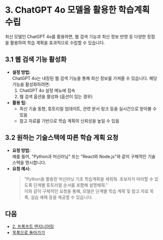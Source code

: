 # 3. ChatGPT 4o 모델을 활용한 학습계획 수립

최신 모델인 ChatGPT 4o를 활용하면, 웹 검색 기능과 최신 정보 반영 등 다양한 장점을 활용하여 학습 계획을 효과적으로 수립할 수 있습니다.

## 3.1 웹 검색 기능 활성화
- **설정 방법:**  
  ChatGPT 4o는 내장된 웹 검색 기능을 통해 최신 정보를 가져올 수 있습니다. 해당 기능을 활성화하려면:
  1. ChatGPT 4o 설정 메뉴에 접속  
  2. 웹 검색 옵션을 활성화 (옵션이 있는 경우)
- **활용 팁:**  
  - 최신 기술 동향, 튜토리얼 업데이트, 관련 문서 링크 등을 실시간으로 받아볼 수 있음  
  - 참고 자료를 기반으로 학습 계획의 신뢰성을 높일 수 있음

## 3.2 원하는 기술스택에 따른 학습 계획 요청
- **요청 방법:**  
  예를 들어, "Python과 머신러닝" 또는 "React와 Node.js"와 같이 구체적인 기술스택을 명시합니다.
- **요청 예시:**  
  > "Python을 활용한 머신러닝 기초 학습계획을 세워줘. 초보자가 따라할 수 있도록 단계별 튜토리얼 순서를 포함해 설명해줘."  
  이와 같이 구체적인 요청을 통해, 모델은 단계별 학습 계획 및 참고 자료 목록, 실습 예제 등을 제공할 수 있습니다.

## 다음
* [2. 프롬프트 엔지니어링](2.promptEngineering.md)
* [목록으로 돌아가기](README.md)
